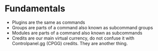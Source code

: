 # Fundamentals

- Plugins are the same as commands
- Groups are parts of a command also known as subcommand groups
- Modules are parts of a command also known as subcommands
- Credits are our main virtual currency, do not confuse it with Controlpanel.gg (CPGG) credits. They are another thing.
